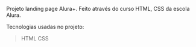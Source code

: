 Projeto landing page Alura+. Feito através do curso HTML, CSS da escola Alura.

Tecnologias usadas no projeto:

>HTML
>CSS
